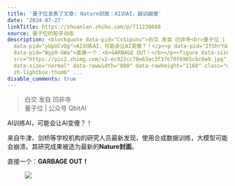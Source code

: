 ```yaml
---
title: '量子位发表了文章: Nature封面：AI训AI，越训越傻'
date: '2024-07-27'
linkTitle: https://zhuanlan.zhihu.com/p/711230608
source: 量子位的知乎动态
description: <blockquote data-pid="CsSipunu">白交 发自 凹非寺<br>量子位 | 公众号 QbitAI</blockquote><p
  data-pid="yUpUCvQg">AI训练AI，可能会让AI变傻？！</p><p data-pid="IfShrYAD">来自牛津、剑桥等学校机构的研究人员最新发现，使用合成数据训练，大模型可能会崩溃。其研究成果被选为最新的<b>Nature封面</b>。</p><p
  data-pid="Wyp0-GWa">直接一个：<b>GARBAGE OUT！</b></p><figure data-size="normal"><img
  src="https://pic2.zhimg.com/v2-ec922cc78e63ac3f37e78f6965cbc0a9.jpg" data-caption=""
  data-size="normal" data-rawwidth="880" data-rawheight="1168" class="origin_image
  zh-lightbox-thumb" ...
disable_comments: true
---
```

<blockquote data-pid="CsSipunu">白交 发自 凹非寺<br>量子位 | 公众号 QbitAI</blockquote><p data-pid="yUpUCvQg">AI训练AI，可能会让AI变傻？！</p><p data-pid="IfShrYAD">来自牛津、剑桥等学校机构的研究人员最新发现，使用合成数据训练，大模型可能会崩溃。其研究成果被选为最新的<b>Nature封面</b>。</p><p data-pid="Wyp0-GWa">直接一个：<b>GARBAGE OUT！</b></p><figure data-size="normal"><img src="https://pic2.zhimg.com/v2-ec922cc78e63ac3f37e78f6965cbc0a9.jpg" data-caption="" data-size="normal" data-rawwidth="880" data-rawheight="1168" class="origin_image zh-lightbox-thumb" ...